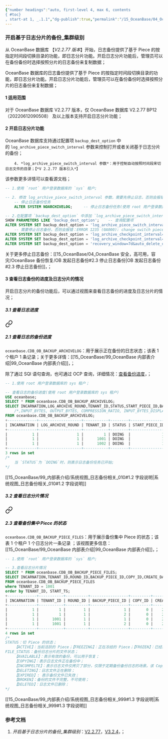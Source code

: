 ```yaml
---
{"number headings":"auto, first-level 4, max 6, contents
{ #toc}
, start-at 1, _.1.1","dg-publish":true,"permalink":"/15_OceanBase/04_OceanBase 安全，高可用，容灾/OceanBase 备份恢复/开启基于日志分片的备份_集群级别/","dgPassFrontmatter":true}
---
```



### 开启基于日志分片的备份_集群级别
从 OceanBase 数据库 【*V2.2.77 版本*】开始，日志备份提供了基于 Piece 的按指定时间段切换目录的功能，即日志分片功能。开启日志分片功能后，管理员可以在备份备份时选择按照分片的日志备份来复制数据；

OceanBase 数据库的日志备份提供了基于 Piece 的按指定时间段切换目录的功能，即日志分片功能。开启日志分片功能后，管理员可以在备份备份时选择按照分片的日志备份来复制数据；

#### 1 适用范围
对于 OceanBase 数据库 V2.2.77 版本，仅 OceanBase 数据库 V2.2.77 BP12（20220612090508） 及以上版本支持开启日志分片功能；


#### 2 开启日志分片功能
OceanBase 数据库支持通过配置项 `backup_dest_option` 中的 `log_archive_piece_switch_interval` 参数来控制打开或者关闭基于日志分片的备份；


<div class="transclusion internal-embed is-loaded"><div class="markdown-embed">



		4. *log_archive_piece_switch_interval 参数*：用于控制自动按照时间段来切日志文件的目录；【*V 2.2.77 版本引入*】 

</div></div>


该参数更多详情可以查看源文档；

```sql
-- 1.使用 `root` 用户登录数据库的 `sys` 租户;

-- 2. 修改 log_archive_piece_switch_interval 参数，需要先停止日志，否则会报错；
	-- 停止日志备份任务
	ALTER SYSTEM NOARCHIVELOG;     -- 停止日志备份任务(使用 root 用户登录数据库的 sys 租户) 

-- 2.在配置项 `backup_dest_option` 中添加 `log_archive_piece_switch_interval` 参数值的设置，开启日志分片的备份功能
SHOW PARAMETERS LIKE 'backup_dest_option';    -- 查询配置项
ALTER SYSTEM SET backup_dest_option = 'log_archive_piece_switch_interval=1d';
	-- 需要停止日志备份，否则会报错：ERROR 1235 (0A000): change switch piece mode during log archive running is not supported
ALTER SYSTEM SET backup_dest_option = 'log_archive_checkpoint_interval=2m&log_archive_piece_switch_interval=1d&backup_copies=0';     -- V 2.2.77 版本
ALTER SYSTEM SET backup_dest_option = 'log_archive_checkpoint_interval=2m&log_archive_piece_switch_interval=1d&backup_copies=0';
ALTER SYSTEM SET backup_dest_option = 'recovery_window=7d&auto_delete_obsolete_backup=true&log_archive_piece_switch_interval=1d';
```
关于更多停止日志备份：[[15_OceanBase/04_OceanBase 安全，高可用，容灾/OceanBase 备份恢复/OB 发起日志备份#2.3 停止日志备份\|OB 发起日志备份#2.3 停止日志备份]]，；


#### 3 查看日志备份的进度及日志分片的情况
开启日志分片的备份功能后，可以通过视图来查看日志备份的进度及日志分片的情况；
##### 3.1 查看日志进度

<div class="transclusion internal-embed is-loaded"><a class="markdown-embed-link" href="/15-ocean-base/04-ocean-base/ocean-base/ocean-base-v2-x-v3-x/#2-1" aria-label="Open link"><svg xmlns="http://www.w3.org/2000/svg" width="24" height="24" viewBox="0 0 24 24" fill="none" stroke="currentColor" stroke-width="2" stroke-linecap="round" stroke-linejoin="round" class="svg-icon lucide-link"><path d="M10 13a5 5 0 0 0 7.54.54l3-3a5 5 0 0 0-7.07-7.07l-1.72 1.71"></path><path d="M14 11a5 5 0 0 0-7.54-.54l-3 3a5 5 0 0 0 7.07 7.07l1.71-1.71"></path></svg></a><div class="markdown-embed">



##### 2.1 查看日志的备份进度
`oceanbase.CDB_OB_BACKUP_ARCHIVELOG`：用于展示正在备份的日志状态；该表 1 个租户 1 条记录；关于更多详情：[[15_OceanBase/99_OceanBase 内部表介绍\|99_OceanBase 内部表介绍]]，；

除了通过 SQl 语句查询，也可通过 OCP 查询，详细情况：[查看备份进度](https://www.oceanbase.com/docs/enterprise-oceanbase-database-cn-10000000000355896)，；

```sql
-- 1.使用 root 用户登录数据库的 sys 租户；

-- 查看日志的备份进度(使用 root 用户登录数据库的 sys 租户)
USE oceanbase;
SELECT * FROM oceanbase.CDB_OB_BACKUP_ARCHIVELOG;
SELECT INCARNATION,LOG_ARCHIVE_ROUND,TENANT_ID,STATUS,START_PIECE_ID,BACKUP_PIECE_ID, MIN_FIRST_TIME, MAX_NEXT_TIME
	/*,INPUT_BYTES, OUTPUT_BYTES, COMPRESSION_RATIO, INPUT_BYTES_DISPLAY, OUTPUT_BYTES_DISPLAY*/
FROM oceanbase.CDB_OB_BACKUP_ARCHIVELOG;
+-------------+-------------------+-----------+--------+----------------+-----------------+----------------------------+----------------------------+-------------+--------------+-------------------+---------------------+----------------------+
| INCARNATION | LOG_ARCHIVE_ROUND | TENANT_ID | STATUS | START_PIECE_ID | BACKUP_PIECE_ID | MIN_FIRST_TIME             | MAX_NEXT_TIME              | INPUT_BYTES | OUTPUT_BYTES | COMPRESSION_RATIO | INPUT_BYTES_DISPLAY | OUTPUT_BYTES_DISPLAY |
+-------------+-------------------+-----------+--------+----------------+-----------------+----------------------------+----------------------------+-------------+--------------+-------------------+---------------------+----------------------+
|           1 |                 1 |         1 | DOING  |              1 |               1 | 2021-07-22 15:18:06.135913 | 2021-07-22 15:18:10.116704 |           0 |            0 |              NULL | 0.00MB              | 0.00MB               |
|           1 |                 1 |      1001 | DOING  |              1 |               1 | 2021-07-22 15:18:06.135913 | 2021-07-22 15:18:10.483601 |           0 |            0 |              NULL | 0.00MB              | 0.00MB               |
|           1 |                 1 |      1002 | DOING  |              1 |               1 | 2021-07-22 15:18:06.135913 | 2021-07-22 15:18:10.116704 |           0 |            0 |              NULL | 0.00MB              | 0.00MB               |
+-------------+-------------------+-----------+--------+----------------+-----------------+----------------------------+----------------------------+-------------+--------------+-------------------+---------------------+----------------------+
3 rows in set
/*
	当 `STATUS`为 `DOING`时，则表示日志备份任务已开始;
*/
```
[[15_OceanBase/99_内部表介绍/系统视图_日志备份相关_010#1.2 字段说明\|系统视图_日志备份相关_010#1.2 字段说明]]



</div></div>



##### 3.2 查看日志分片情况

<div class="transclusion internal-embed is-loaded"><a class="markdown-embed-link" href="/15-ocean-base/04-ocean-base/ocean-base/ocean-base-v2-x-v3-x/#2-3-piece" aria-label="Open link"><svg xmlns="http://www.w3.org/2000/svg" width="24" height="24" viewBox="0 0 24 24" fill="none" stroke="currentColor" stroke-width="2" stroke-linecap="round" stroke-linejoin="round" class="svg-icon lucide-link"><path d="M10 13a5 5 0 0 0 7.54.54l3-3a5 5 0 0 0-7.07-7.07l-1.72 1.71"></path><path d="M14 11a5 5 0 0 0-7.54-.54l-3 3a5 5 0 0 0 7.07 7.07l1.71-1.71"></path></svg></a><div class="markdown-embed">



##### 2.3 查看备份集中 Piece 的状态
`oceanbase.CDB_OB_BACKUP_PIECE_FILES`：用于展示备份集中 Piece 的状态；该表 1 个租户 1 个日志分片一条记录 ；该视图更多信息：[[15_OceanBase/99_OceanBase 内部表介绍\|99_OceanBase 内部表介绍]]，；

```sql
-- 1.使用 `root` 用户登录数据库的 `sys` 租户;

-- 3.查看日志分片情况
SELECT * FROM oceanbase.CDB_OB_BACKUP_PIECE_FILES;
SELECT INCARNATION,TENANT_ID,ROUND_ID,BACKUP_PIECE_ID,COPY_ID,CREATE_DATE,START_TS,CHECKPOINT_TS,MAX_TS,STATUS,FILE_STATUS,COMPATIBLE,START_PIECE_ID
FROM oceanbase.CDB_OB_BACKUP_PIECE_FILES
where TENANT_ID = 1001
order by TENANT_ID, START_TS;
+-------------+-----------+----------+-----------------+---------+-------------+----------------------------+----------------------------+----------------------------+--------+-------------+------------+----------------+
| INCARNATION | TENANT_ID | ROUND_ID | BACKUP_PIECE_ID | COPY_ID | CREATE_DATE | START_TS                   | CHECKPOINT_TS              | MAX_TS                     | STATUS | FILE_STATUS | COMPATIBLE | START_PIECE_ID |
+-------------+-----------+----------+-----------------+---------+-------------+----------------------------+----------------------------+----------------------------+--------+-------------+------------+----------------+
|           1 |         1 |        1 |               1 |       0 |    20210430 | 2021-04-30 00:00:28.197301 | 2021-04-30 00:59:49.402568 | 2021-04-30 01:02:32.336195 | FROZEN | AVAILABLE   |          1 |              1 |
|           1 |         1 |        1 |               2 |       0 |    20210430 | 2021-04-30 01:02:32.336195 | 2021-04-30 02:01:38.260158 | 2021-04-30 02:04:10.990039 | ACTIVE | AVAILABLE   |          1 |              1 |
|           1 |      1001 |        1 |               1 |       0 |    20210430 | 2021-04-30 00:00:28.197301 | 2021-04-30 01:00:00.733364 | 2021-04-30 01:02:32.166782 | FROZEN | AVAILABLE   |          1 |              1 |
|           1 |      1001 |        1 |               2 |       0 |    20210430 | 2021-04-30 01:02:32.166782 | 2021-04-30 02:01:38.260158 | 2021-04-30 02:04:09.731651 | ACTIVE | AVAILABLE   |          1 |              1 |
+-------------+-----------+----------+-----------------+---------+-------------+----------------------------+----------------------------+----------------------------+--------+-------------+------------+----------------+
4 rows in set
/*
STATUS：切 Piece 的状态；
	【ACTIVE】：当前活跃的 Piece；【FREEZING】：正在冻结的 Piece；【FROZEN】：已经冻结的 Piece，此状态后，该 Piece 的状态不会再修改了；
FILE_STATUS：备份日志分片的文件状态；
	【AVAILABLE】：表示有效的备份，可以用于恢复；
	【COPYING】：表示日志文件正在备份中；
	【INCOMPELTE】：表示日志文件仅拷贝了部分，仅限于定期备份备份日志的场景。该 Copy 的 checkpoint_ts 比原备份的 checkpoint ts 小，可以用于 checkpoint_ts 之前的恢复；
	【DELETING】：日志文件正在删除；
	【EXPIRED】: 表示备份文件已失效；
	【BROKEN】：备份的文件不完整，不可使用；
	【DELETED】：日志文件已删除；
*/
```
[[15_OceanBase/99_内部表介绍/系统视图_日志备份相关_999#1.3 字段说明\|系统视图_日志备份相关_999#1.3 字段说明]]



</div></div>


### 参考文档
1. *开启基于日志分片的备份_集群级别*：[V2.2.77](https://www.oceanbase.com/docs/enterprise-oceanbase-database-cn-10000000000377194)，[V3.2.4](https://www.oceanbase.com/docs/enterprise-oceanbase-database-cn-10000000000946190)，；


